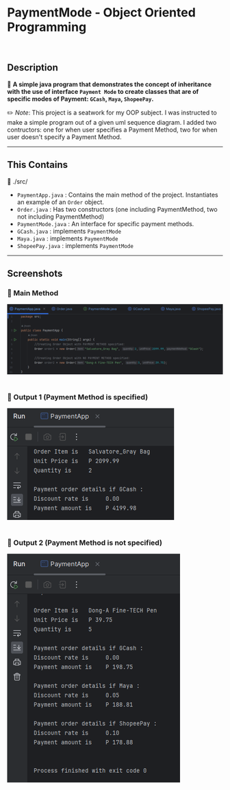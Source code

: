 # PaymentMode - Object Oriented Programming
<br>

## Description
📝 **A simple java program that demonstrates the concept of **inheritance** with the use of interface `Payment Mode` to create classes that are of specific modes of Payment: `GCash`, `Maya`, `ShopeePay`.** <br>

✏️ *Note*: This project is a seatwork for my OOP subject. I was instructed to make a simple program out of a given uml sequence diagram. I added two contructors: one for when user specifies a Payment Method, two for when user doesn't specify a Payment Method. 

---

## This Contains
📁 ./src/ <br>
- `PaymentApp.java` : Contains the main method of the project. Instantiates an example of an `Order` object.
- `Order.java` : Has two constructors (one including PaymentMethod, two not including PaymentMethod)
- `PaymentMode.java` : An interface for specific payment methods.
- `GCash.java` : implements `PaymentMode`
- `Maya.java` : implements `PaymentMode`
- `ShopeePay.java` : implements `PaymentMode`

---

## Screenshots
### 💾 Main Method 
![main](./imgs/main.png)
<br><br>

### 💾 Output 1 (Payment Method is specified) 
![output1](./imgs/output1.png)
<br><br>

### 💾 Output 2 (Payment Method is not specified) 
![output2](./imgs/output2.png)
<br><br>





